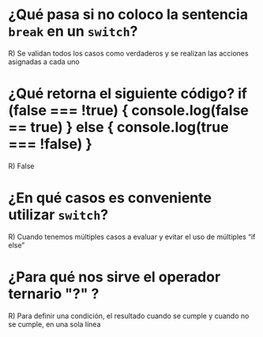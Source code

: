 # ¿Qué pasa si no coloco la sentencia `break` en un `switch`?
R) Se validan todos los casos como verdaderos y se realizan las acciones asignadas a cada uno

# ¿Qué retorna el siguiente código? if (false === !true) { console.log(false == true) } else { console.log(true === !false) }
R) False

# ¿En qué casos es conveniente utilizar `switch`?
R) Cuando tenemos múltiples casos a evaluar y evitar el uso de múltiples “if else”

# ¿Para qué nos sirve el operador ternario "?" ?
R) Para definir una condición, el resultado cuando se cumple y cuando no se cumple, en una sola línea